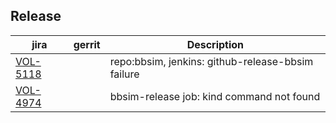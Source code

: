 

Release
-------

| jira | gerrit | Description |
| -----| ------ | ------------|
| [VOL-5118](https://jira.opencord.org/browse/VOL-5118) | | repo:bbsim, jenkins: github-release-bbsim failure |
| [VOL-4974](https://jira.opencord.org/browse/VOL-4974) | | bbsim-release job: kind command not found |
